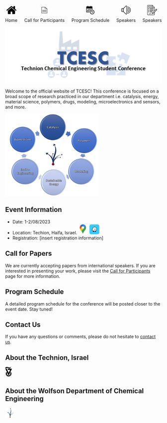 <div style="display: flex; justify-content: space-between;">
  <div>
    <div style="display: flex; flex-direction: column; align-items: center;">
      <a href="https://TCESC.github.io/tcesc/" title="Home"><img src="./photos/logo/home.png" alt="Home" width="32" height="32"></a>
      <div style="text-align: center; margin-top: 5px;">Home</div>
    </div>
  </div>
  <div>
    <div style="display: flex; flex-direction: column; align-items: center;">
      <a href="https://TCESC.github.io/tcesc/call-for-Participants.html" title="Call for Participants"><img src="./photos/logo/paper.png" alt="Call for Participants" width="32" height="32"></a>
      <div style="text-align: center; margin-top: 5px;">Call for Participants</div>
    </div>
  </div>
  <div>
    <div style="display: flex; flex-direction: column; align-items: center;">
      <a href="https://TCESC.github.io/tcesc/program-schedule.html" title="Program Schedule"><img src="./photos/logo/schedule.png" alt="Program Schedule" width="32" height="32"></a>
      <div style="text-align: center; margin-top: 5px;">Program Schedule</div>
    </div>
  </div>
  <div>
    <div style="display: flex; flex-direction: column; align-items: center;">
      <a href="https://TCESC.github.io/tcesc/speakers.html" title="Speakers"><img src="./photos/logo/speakers.png" alt="Speakers" width="32" height="32"></a>
      <div style="text-align: center; margin-top: 5px;">Speakers</div>
    </div>
  </div>
  <div>
    <div style="display: flex; flex-direction: column; align-items: center;">
      <a href="https://ticks.co.il/e/1AkTbSul6m1" title="Registration"><img src="./photos/logo/registration.png" alt="Registration" width="32" height="32"></a>
      <div style="text-align: center; margin-top: 5px;">Speakers</div>
    </div>
  </div>
</div>

  

![logo](./photos/logo/logo.jpg)

Welcome to the official website of TCESC! This conference is focused on a broad scope of research practiced in our department i.e. catalysis, energy, material science, polymers, drugs, modeling, microelectronics and sensors, and more.

 <img src="./photos/speakers/Picture3.jpg" alt="Subjects"  width="60%" height="60%" class="center">

## Event Information

- Date: 1-2/08/2023
- Location: Techion, Haifa, Israel. [<img src="./photos/logo/Google_Maps_Logo_2020.svg.png" alt="Google Maps" width="32" height="32">](https://www.google.com/maps/place/Technion+-+Israel+Institute+of+Technology/@32.7767828,35.0209384,17z/data=!3m1!4b1!4m6!3m5!1s0x151dba9218aaf153:0x9aedc46b3e79c09c!8m2!3d32.7767783!4d35.0231271!16zL20vMDE1ZzNu) [<img src="./photos/logo/icon-waze.png" alt="Waze" width="32" height="32">](https://ul.waze.com/ul?preview_venue_id=22937928.229510349.458621&navigate=yes&utm_campaign=default&utm_source=waze_website&utm_medium=lm_share_location)
- Registration: [insert registration information]

## Call for Papers

We are currently accepting papers from international speakers. If you are interested in presenting your work, please visit the [Call for Participants](./call-for-Participants.md) page for more information.

## Program Schedule

A detailed program schedule for the conference will be posted closer to the event date. Stay tuned!

## Contact Us

If you have any questions or comments, please do not hesitate to [contact us](mailto:tcesc@campus.technion.ac.il).

## About the Technion, Israel
<a href="https://www.technion.ac.il/en/home-2/" title="About the Technion"><img src="./photos/logo/Technion_Logo.png" alt="About the Technion" width="22" height="32"></a>

## About the Wolfson Department of Chemical Engineering
<a href="https://chemeng.technion.ac.il/" title="About Chemical Engineering Department"><img src="./photos/logo/logo1-45.png" alt="About the Wolfson Department of Chemical Engineering" width="33" height="32"></a>

